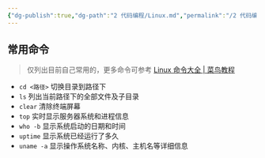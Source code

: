 ```yaml
---
{"dg-publish":true,"dg-path":"2 代码编程/Linux.md","permalink":"/2 代码编程/Linux/","created":"2024-12-01","updated":"2025-04-22"}
---
```



## 常用命令

> 仅列出目前自己常用的，更多命令可参考 [Linux 命令大全 \| 菜鸟教程](https://www.runoob.com/linux/linux-command-manual.html)

- `cd <路径>` 切换目录到路径下
- `ls` 列出当前路径下的全部文件及子目录
- `clear` 清除终端屏幕
- `top` 实时显示服务器系统和进程信息
- `who -b` 显示系统启动的日期和时间
- `uptime` 显示系统已经运行了多久
- `uname -a` 显示操作系统名称、内核、主机名等详细信息